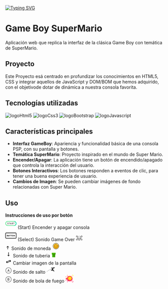 [![Typing SVG](https://readme-typing-svg.demolab.com/?lines=Classic+Game+Boy+📱)](https://git.io/typing-svg)
# Game Boy SuperMario
Aplicación web que replica la interfaz de la clásica Game Boy con temática de SuperMario.
## Proyecto
Este Proyecto esá centrado en profundizar los conocimientos en HTML5, CSS y integrar aquellos de JavaScript y DOM/BOM que hemos adquirido, con el objetivode dotar de dinámica a nuestra consola favorita.   
## Tecnologías utilizadas
![logoHtml5](https://img.shields.io/badge/HTML5-orange?logo=HTML5)
![logoCss3](https://img.shields.io/badge/CSS3-blue?logo=CSS3)
![logoBootstrap](https://img.shields.io/badge/Bootstrap-purple?logo=Bootstrap)
![logoJavascript](https://img.shields.io/badge/Javascript-yellow?logo=Javascript)

## Características principales
* **Interfaz GameBoy**: Apariencia y funcionalidad básica de una consola PSP, con su pantalla y botones.
* **Temática SuperMario**: Proyecto inspirado en el mundo de Super Mario.
* **Encender/Apagar**: La aplicación tiene un botón de encendido/apagado que controla la interacción del usuario.
* **Botones Interactivos**: Los botones responden a eventos de clic, para tener una buena experiencia de usuario.
* **Cambios de Imagen**: Se pueden cambiar imágenes de fondo relacionadas con Super Mario.
## Uso

<div class="paper">
                            <div class="paperHeader d-flex align-center justify-content-center ">
                                <span><b>Instrucciones de uso por botón</b></span>
                            </div>
                            <div class="paperMain">
                                <div class="d-flex">
                                    <img src="./img/iconsPaper/botonStart.png" alt="" class="img-fluid" width="35em">
                                    <span>(Start) Encender y apagar consola</span>
                                </div>
                                <div class="d-flex">
                                    <img src="./img/iconsPaper/botonSelect.png" alt="" class="img-fluid" width="35em">
                                    <span>(Select) Sonido Game Over</span>
                                    <img src="./img/iconsPaper/gameOver.png" class="img-fluid"  alt=""  width="20em">
                                </div>
                                <div class="d-flex">
                                    <img src="./img/iconsPaper/flechaArriba.png" alt="" class="img-fluid" width="15em">
                                    <span>Sonido de moneda </span>
                                    <img src="./img/iconsPaper/coin.png" class="img-fluid"  alt=""  width="25em">
                                </div>
                                <div class="d-flex">
                                    <img src="./img/iconsPaper/flechaAbajo.png" alt="" class="img-fluid" width="20em">
                                    <span>Sonido de tuberia </span>
                                    <img src="./img/iconsPaper/duct.png" class="img-fluid"  alt=""  width="15em">
                                </div>
                                <div class="d-flex">
                                    <img src="./img/iconsPaper/flechasIzquierdaDerecha.png" alt="" class="img-fluid" width="20em">
                                    <span>Cambiar imagen de la pantalla </span>
                                </div>
                                <div class="d-flex">
                                    <img src="./img/iconsPaper/butonA.png" alt="" class="img-fluid" width="20em">
                                    <span>Sonido de salto</span>
                                    <img src="./img/iconsPaper/salto.png" class="img-fluid"  alt=""  width="25em">
                                </div>
                                <div class="d-flex">
                                    <img src="./img/iconsPaper/botonB.png" alt="" class="img-fluid" width="20em">
                                    <span>Sonido de bola de fuego</span>
                                    <img src="./img/iconsPaper/bolaFuego.png" class="img-fluid"  alt=""  width="25em">
                                </div>
                            </div>
                        </div>
                    </div>


